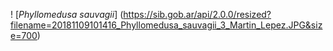 ! [*Phyllomedusa sauvagii*] (https://sib.gob.ar/api/2.0.0/resized?filename=20181109101416_Phyllomedusa_sauvagii_3_Martin_Lepez.JPG&size=700)
